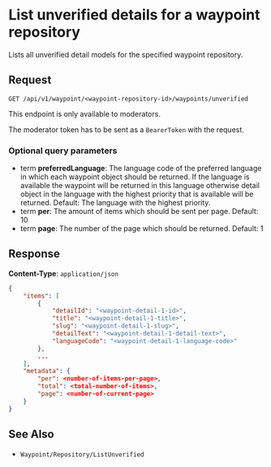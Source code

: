 # List unverified details for a waypoint repository

Lists all unverified detail models for the specified waypoint repository.

## Request

    GET /api/v1/waypoint/<waypoint-repository-id>/waypoints/unverified

This endpoint is only available to moderators.

The moderator token has to be sent as a `BearerToken` with the request.

### Optional query parameters

- term **preferredLanguage**: The language code of the preferred language in which each waypoint object should be returned. If the language is available the waypoint will be returned in this language otherwise detail object in the language with the highest priority that is available will be returned. Default: The language with the highest priority.
- term **per**: The amount of items which should be sent per page. Default: 10
- term **page**: The number of the page which should be returned. Default: 1

## Response

**Content-Type**: `application/json`

```json
{
    "items": [
        {
            "detailId": "<waypoint-detail-1-id>",
            "title": "<waypoint-detail-1-title>",
            "slug": "<waypoint-detail-1-slug>",
            "detailText": "<waypoint-detail-1-detail-text>",
            "languageCode": "<waypoint-detail-1-language-code>"
        },
        ...
    ],
    "metadata": {
        "per": <number-of-items-per-page>,
        "total": <total-number-of-items>,
        "page": <number-of-current-page>
    }
}
```

## See Also

* ``Waypoint/Repository/ListUnverified``
